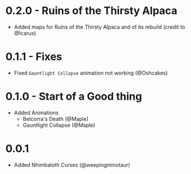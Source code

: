 # 0.2.0 - Ruins of the Thirsty Alpaca

- Added maps for Ruins of the Thirsty Alpaca and of its rebuild (credit to @Icarus)

# 0.1.1 - Fixes

- Fixed `Gauntlight Collapse` animation not working (@Oshcakes)

# 0.1.0 - Start of a Good thing

- Added Animations
  - Belcorra's Death (@Maple)
  - Gauntlight Collapse (@Maple)

# 0.0.1

- Added Nhimbaloth Curses (@weepingminotaur)
